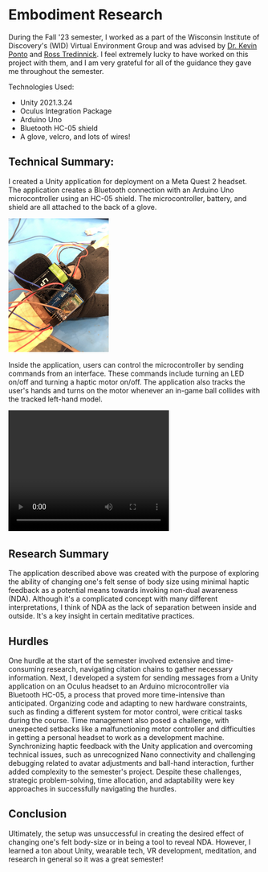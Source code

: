 # Embodiment Research

During the Fall '23 semester, I worked as a part of the Wisconsin Institute of Discovery's (WID) Virtual Environment Group and was advised by [Dr. Kevin Ponto](https://wid.wisc.edu/people/kevin-ponto/) and [Ross Tredinnick](https://wid.wisc.edu/people/ross-tredinnick/). I feel extremely lucky to have worked on this project with them, and I am very grateful for all of the guidance they gave me throughout the semester.

Technologies Used:

- Unity 2021.3.24
- Oculus Integration Package
- Arduino Uno
- Bluetooth HC-05 shield
- A glove, velcro, and lots of wires!

## Technical Summary: 

I created a Unity application for deployment on a Meta Quest 2 headset. The application creates a Bluetooth connection with an Arduino Uno microcontroller using an HC-05 shield. The microcontroller, battery, and shield are all attached to the back of a glove. 

<img src="./Images/Glove.jpg" alt="Haptic Glove" width="200"/>

Inside the application, users can control the microcontroller by sending commands from an interface. These commands include turning an LED on/off and turning a haptic motor on/off. The application also tracks the user's hands and turns on the motor whenever an in-game ball collides with the tracked left-hand model.

<video src="https://drive.google.com/uc?export=download&id=18a9KN7_vpPYGol0wG0OJBrW_0RneNZSl" width="320" height="240" controls></video>


## Research Summary 

The application described above was created with the purpose of exploring the ability of changing one's felt sense of body size using minimal haptic feedback as a potential means towards invoking non-dual awareness (NDA). Although it's a complicated concept with many different interpretations, I think of NDA as the lack of separation between inside and outside. It's a key insight in certain meditative practices.

## Hurdles

One hurdle at the start of the semester involved extensive and time-consuming research, navigating citation chains to gather necessary information. Next, I developed a system for sending messages from a Unity application on an Oculus headset to an Arduino microcontroller via Bluetooth HC-05, a process that proved more time-intensive than anticipated. Organizing code and adapting to new hardware constraints, such as finding a different system for motor control, were critical tasks during the course. Time management also posed a challenge, with unexpected setbacks like a malfunctioning motor controller and difficulties in getting a personal headset to work as a development machine. Synchronizing haptic feedback with the Unity application and overcoming technical issues, such as unrecognized Nano connectivity and challenging debugging related to avatar adjustments and ball-hand interaction, further added complexity to the semester's project. Despite these challenges, strategic problem-solving, time allocation, and adaptability were key approaches in successfully navigating the hurdles.

## Conclusion

Ultimately, the setup was unsuccessful in creating the desired effect of changing one's felt body-size or in being a tool to reveal NDA. However, I learned a ton about Unity, wearable tech, VR development, meditation, and research in general so it was a great semester!
